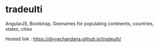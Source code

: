 # tradeulti
AngularJS, Bootstrap, Geonames for populating continents, countries, states, cities

Hosted link : https://divyachandana.github.io/tradeulti/

